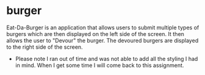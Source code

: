 # burger

Eat-Da-Burger is an application that allows users to submit multiple types of burgers which are then displayed on the left side of the screen.  It then  allows the user to "Devour" the burger.  The devoured burgers are displayed to the right side of the screen.

* Please note I ran out of time and was not able to add all the styling I had in mind.  When I get some time I will come back to this assignment.


